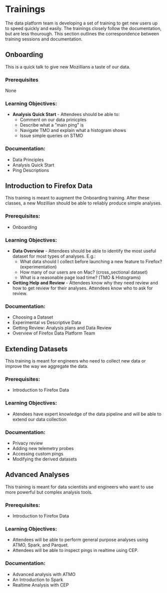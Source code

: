 # Trainings

The data platform team is developing a set of training to get new users up to
speed quickly and easily.
The trainings closely follow the documentation, but are less thourough.
This section outlines the correspondence between training sessions and documentation.

## Onboarding

This is a quick talk to give new Mozillians a taste of our data.

### Prerequisites
None

### Learning Objectives:
* **Analysis Quick Start** - Attendees should be able to:
  * Comment on our data prinicples
  * Describe what a "main ping" is
  * Navigate TMO and explain what a histogram shows
  * Issue simple queries on STMO

### Documentation:
* Data Principles
* Analysis Quick Start
* Ping Descriptions

## Introduction to Firefox Data

This training is meant to augment the Onboarding training.
After these classes, a new Mozillian should be able to reliably produce simple analyses.

### Prerequisites:
* Onboarding

### Learning Objectives:
* **Data Overview** -
  Attendees should be able to identify the most useful dataset for most types of analyses.
  E.g.:
  * What data should I collect before launching a new feature to Firefox? (experimentation)
  * How many of our users are on Mac? (cross_sectional dataset)
  * What is a reasonable page load time? (TMO & Histograms)
* **Getting Help and Review** - 
  Attendees know why they need review and how to get review for their analyses.
  Attendees know who to ask for review.

### Documentation:
* Choosing a Dataset
* Experimental vs Descriptive Data
* Getting Review: Analysis plans and Data Review
* Overview of Firefox Data Platform Team

## Extending Datasets

This training is meant for engineers who need to collect new data 
or improve the way we aggregate the data.

### Prerequisites:
* Introduction to Firefox Data

### Learning Objectives:
* Atendees have expert knowledge of the data pipeline and will be able to
  extend our data collection

### Documentation:
* Privacy review
* Adding new telemetry probes
* Accessing custom pings
* Modifying the derived datasets

## Advanced Analyses

This training is meant for data scientists and engineers 
who want to use more powerful but complex analysis tools.

### Prerequisites:
* Introduction to Firefox Data

### Learning Objectives:
* Attendees will be able to perform general purpose analyses using ATMO, Spark, and Parquet.
* Attendees will be able to inspect pings in realtime using CEP.

### Documentation:
* Advanced analysis with ATMO
* An Introduction to Spark
* Realtime Analysis with CEP
